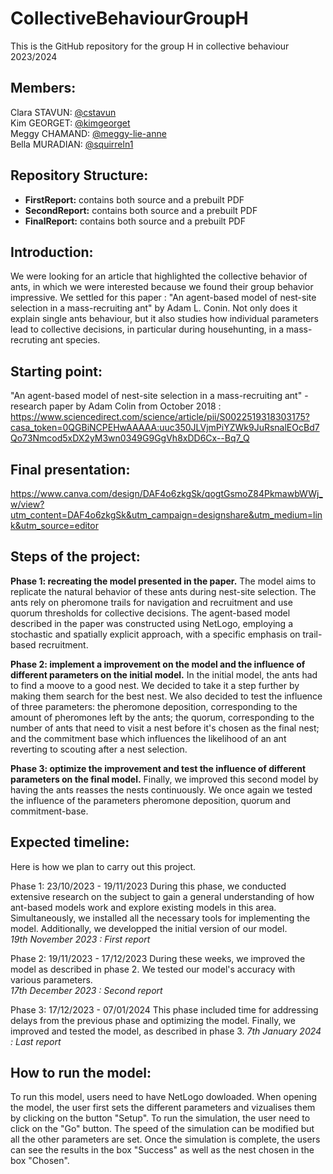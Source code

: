 # CollectiveBehaviourGroupH
This is the GitHub repository for the group H in collective behaviour 2023/2024


## Members: 
Clara STAVUN: [@cstavun ](https://github.com/cstavun)  
Kim GEORGET: [@kimgeorget  ](https://github.com/cstavun)  
Meggy CHAMAND: [@meggy-lie-anne](https://github.com/cstavun)  
Bella MURADIAN: [@squirreln1](https://github.com/cstavun)  

## Repository Structure:
- **FirstReport:** contains both source and a prebuilt PDF
- **SecondReport:** contains both source and a prebuilt PDF
- **FinalReport:** contains both source and a prebuilt PDF



## Introduction: 
We were looking for an article that highlighted the collective behavior of ants, in which we were interested because we found their group behavior impressive. We settled for this paper : "An agent-based model of nest-site selection in a mass-recruiting ant" by Adam L. Conin. Not only does it explain single ants behaviour, but it also studies how individual parameters lead to collective decisions, in particular during househunting, in a mass-recruting ant species. 


## Starting point:
"An agent-based model of nest-site selection in a mass-recruiting ant" - research paper by Adam Colin from October 2018 : 
https://www.sciencedirect.com/science/article/pii/S0022519318303175?casa_token=0QGBiNCPEHwAAAAA:uuc350JLVjmPiYZWk9JuRsnalEOcBd7Qo73Nmcod5xDX2yM3wn0349G9GgVh8xDD6Cx--Bq7_Q

## Final presentation:
https://www.canva.com/design/DAF4o6zkgSk/qogtGsmoZ84PkmawbWWj_w/view?utm_content=DAF4o6zkgSk&utm_campaign=designshare&utm_medium=link&utm_source=editor


## Steps of the project: 
**Phase 1: recreating the model presented in the paper.** 
The model aims to replicate the natural behavior of these ants during nest-site selection. The ants rely on pheromone trails for navigation and recruitment and use quorum thresholds for collective decisions. The agent-based model described in the paper was constructed using NetLogo, employing a stochastic and spatially explicit approach, with a specific emphasis on trail-based recruitment. 

**Phase 2:  implement a improvement on the model and the influence of different parameters on the initial model.**
In the initial model, the ants had to find a moove to a good nest. We decided to take it a step further by making them search for the best nest.
We also decided to test the influence of three parameters: the pheromone deposition, corresponding to the amount of pheromones left by the ants; the quorum, corresponding to the number of ants that need to visit a nest before it's chosen as the final nest; and the commitment base which influences the likelihood of an ant reverting to scouting after a nest selection.

**Phase 3: optimize the improvement and test the influence of different parameters on the final model.**
Finally, we improved this second model by having the ants reasses the nests continuously. We once again we tested the influence of the parameters pheromone deposition, quorum and commitment-base.



## Expected timeline:

Here is how we plan to carry out this project.

Phase 1: 23/10/2023 - 19/11/2023
During this phase, we conducted extensive research on the subject to gain a general understanding of how ant-based models work and explore existing models in this area. Simultaneously, we installed all the necessary tools for implementing the model. Additionally, we developped the initial version of our model.  
*19th November 2023 : First report* 

Phase 2: 19/11/2023 - 17/12/2023
During these weeks, we improved the model as described in phase 2. We tested our model's accuracy with various parameters.  
*17th December 2023 : Second report* 

Phase 3: 17/12/2023 - 07/01/2024
This phase included time for addressing delays from the previous phase and optimizing the model. 
Finally, we improved and tested the model, as described in phase 3.
*7th January 2024 : Last report*


## How to run the model:
To run this model, users need to have NetLogo dowloaded.
When opening the model, the user first sets the different parameters and vizualises them by clicking on the button "Setup".
To run the simulation, the user need to click on the "Go" button. The speed of the simulation can be modified but all the other parameters are set.
Once the simulation is complete, the users can see the results in the box "Success" as well as the nest chosen in the box "Chosen".


